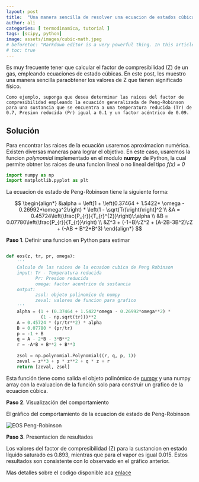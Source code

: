 ```yaml
---
layout: post
title:  "Una manera sencilla de resolver una ecuacion de estados cúbica."
author: ali
categories: [ termodinamica, tutorial ]
tags: [scipy, python]
image: assets/images/cubic-math.jpeg
# beforetoc: "Markdown editor is a very powerful thing. In this article I'm going to show you what you can actually do with it, some tricks and tips while editing your post."
# toc: true
---
```

Es muy frecuente tener que calcular el factor de compresibilidad (Z) de un gas, empleando ecuaciones de estado cúbicas. En este post, les muestro una manera sencilla paraobtener  los valores de Z que tienen significado físico.

    Como ejemplo, suponga que desea determinar las raíces del factor de compresibilidad empleando la ecuación generalizada de Peng-Robinson para una sustancia que se encuentra a una temperatura reducida (Tr) de 0.7, Presion reducida (Pr) igual a 0.1 y un factor acéntrico de 0.09.

## Solución

Para encontrar las raices de la ecuación usaremos aproximacion numérica. Existen diversas maneras para lograr el objetivo. En este caso, usaremos la funcion *polynomial* implementado en el modulo **numpy** de Python, la cual permite obtner las raices de una funcion lineal o no lineal del tipo *f(x) = 0*

```python
import numpy as np
import matplotlib.pyplot as plt
```

La ecuacion de estado de Peng-Robinson tiene la siguiente forma:

$$
\begin{align*}
&\alpha = \left[1 + \left(0.37464 + 1.5422* \omega - 0.26992*\omega^2\right) * \left(1 - \sqrt(Tr)\right)\right]^2 \\
&A = 0.45724\left(\frac{P_{r}}{T_{r}^{2}}\right)\:\alpha \\
&B = 0.07780\left(\frac{P_{r}}{T_{r}}\right) \\
&Z^3 + (-1+B)\:Z^2 + (A-2B-3B^2)\:Z + (-AB + B^2+B^3)
\end{align*}
$$

**Paso 1**. Definir una funcion en Python para estimar 

```python

def eos(z, tr, pr, omega):
    '''
    Calculo de las raices de la ecuaion cubica de Peng Robinson
    input: Tr - Temperatura reducida
           Pr: Presion reducida
           omega: factor acentrico de sustancia
    output:
           zsol: objeto polinomico de numpy
           zeval: valores de funcion para grafico
    '''
    alpha = (1 + (0.37464 + 1.5422*omega - 0.26992*omega**2) * 
             (1 - np.sqrt(tr)))**2
    A = 0.45724 * (pr/tr**2) * alpha
    B = 0.07780 * (pr/tr)
    p = -1 + B
    q = A - 2*B - 3*B**2
    r = -A*B + B**2 + B**3
    
    zsol = np.polynomial.Polynomial((r, q, p, 1))
    zeval = z**3 + p * z**2 + q * z + r
    return [zeval, zsol]
```

Esta función tiene como salida el objeto polinómico de [numpy](https://numpy.org/doc/stable/reference/generated/numpy.polynomial.polynomial.Polynomial.html) y una numpy array con la evaluacion de la función solo para construir un grafico de la ecuacion cúbica.

**Paso 2**. Visualización del comportamiento

El gráfico del comportamiento de la ecuacion de estado de Peng-Robinson

![EOS Peng-Robinson](https://ik.imagekit.io/x860v02j7/figura-zvalues_WAJJwfHUC.png?ik-sdk-version=javascript-1.4.3&updatedAt=1662416424323
)

**Paso 3**. Presentacion de resultados

Los valores del factor de compresibilidad (Z) para la sustancion en estado líquido saturado es 0.893, mientras que para el vapor es igual 0.015. Estos resultados son consistente con lo observado en el gráfico anterior.

Mas detalles sobre el codigo disponible aca [enlace](https://github.com/aliglara/posts/blob/main/codes/cubica-solucion-numpy.ipynb)